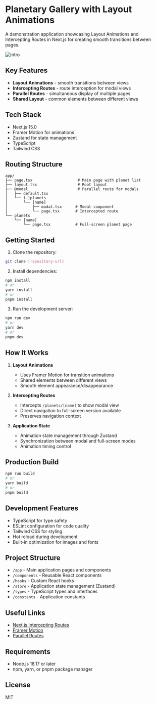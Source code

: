 # Planetary Gallery with Layout Animations

A demonstration application showcasing Layout Animations and Intercepting Routes in Next.js for creating smooth transitions between pages.

![intro](https://github.com/user-attachments/assets/d9959607-c5f8-48ca-bdbe-cc519dbc1a9c)


## Key Features

- **Layout Animations** - smooth transitions between views
- **Intercepting Routes** - route interception for modal views
- **Parallel Routes** - simultaneous display of multiple pages
- **Shared Layout** - common elements between different views

## Tech Stack

- Next.js 15.0
- Framer Motion for animations
- Zustand for state management
- TypeScript
- Tailwind CSS

## Routing Structure

```
app/
├── page.tsx                    # Main page with planet list
├── layout.tsx                  # Root layout
├── @modal                      # Parallel route for modals
│   ├── default.tsx
│   └── (.)planets
│       └── [name]
│           ├── modal.tsx      # Modal component
│           └── page.tsx       # Intercepted route
└── planets
    └── [name]
        └── page.tsx           # Full-screen planet page
```

## Getting Started

1. Clone the repository:
```bash
git clone [repository-url]
```

2. Install dependencies:
```bash
npm install
# or
yarn install
# or
pnpm install
```

3. Run the development server:
```bash
npm run dev
# or
yarn dev
# or
pnpm dev
```

## How It Works

1. **Layout Animations**
   - Uses Framer Motion for transition animations
   - Shared elements between different views
   - Smooth element appearance/disappearance

2. **Intercepting Routes**
   - Intercepts `/planets/[name]` to show modal view
   - Direct navigation to full-screen version available
   - Preserves navigation context

3. **Application State**
   - Animation state management through Zustand
   - Synchronization between modal and full-screen modes
   - Animation timing control

## Production Build

```bash
npm run build
# or
yarn build
# or
pnpm build
```

## Development Features

- TypeScript for type safety
- ESLint configuration for code quality
- Tailwind CSS for styling
- Hot reload during development
- Built-in optimization for images and fonts

## Project Structure

- `/app` - Main application pages and components
- `/components` - Reusable React components
- `/hooks` - Custom React hooks
- `/store` - Application state management (Zustand)
- `/types` - TypeScript types and interfaces
- `/constants` - Application constants

## Useful Links

- [Next.js Intercepting Routes](https://nextjs.org/docs/app/building-your-application/routing/intercepting-routes)
- [Framer Motion](https://www.framer.com/motion/)
- [Parallel Routes](https://nextjs.org/docs/app/building-your-application/routing/parallel-routes)

## Requirements

- Node.js 18.17 or later
- npm, yarn, or pnpm package manager

## License

MIT
